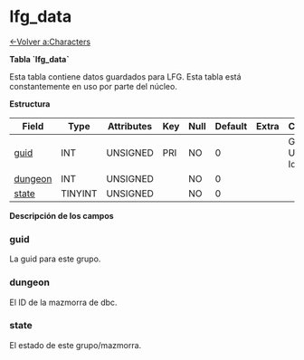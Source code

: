 ﻿# lfg\_data

[<-Volver a:Characters](database-characters)

**Tabla \`lfg\_data\`**

Esta tabla contiene datos guardados para LFG. Esta tabla está constantemente en uso por parte del núcleo.

**Estructura**

| Field        | Type    | Attributes | Key | Null | Default | Extra | Comment                  |
| ------------ | ------- | ---------- | --- | ---- | ------- | ----- | ------------------------ |
| [guid][1]    | INT     | UNSIGNED   | PRI | NO   | 0       |       | Global Unique Identifier |
| [dungeon][2] | INT     | UNSIGNED   |     | NO   | 0       |       |                          |
| [state][3]   | TINYINT | UNSIGNED   |     | NO   | 0       |       |                          |

[1]: #guid
[2]: #dungeon
[3]: #state

**Descripción de los campos**

### guid

La guid para este grupo.

### dungeon

El ID de la mazmorra de dbc.

### state

El estado de este grupo/mazmorra.
